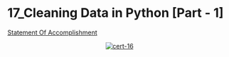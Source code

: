 # 17_Cleaning Data in Python [Part - 1]

[Statement Of Accomplishment](https://www.datacamp.com/statement-of-accomplishment/course/51153501b8746a6044cdd2cd8a5423a99ccc8580)

 <p align='center'>
  <a href="#">
    <img src='https://github.com/mohd-faizy/CAREER-TRACK-Data-Scientist-with-Python/blob/main/_Certificates/%5BCert%5D_12_Cleaning%20Data%20in%20Python.jpg?raw=true' alt="cert-16">
  </a>
</p>
